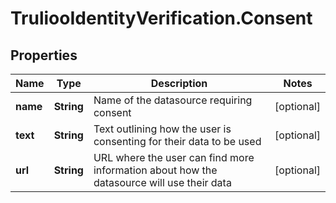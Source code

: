 # TruliooIdentityVerification.Consent

## Properties

Name | Type | Description | Notes
------------ | ------------- | ------------- | -------------
**name** | **String** | Name of the datasource requiring consent | [optional] 
**text** | **String** | Text outlining how the user is consenting for their data to be used | [optional] 
**url** | **String** | URL where the user can find more information about how the datasource will use their data | [optional] 


